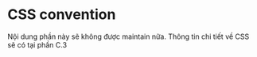 # CSS convention

Nội dung phần này sẽ không được maintain nữa. Thông tin chi tiết về CSS sẽ có tại phần C.3
